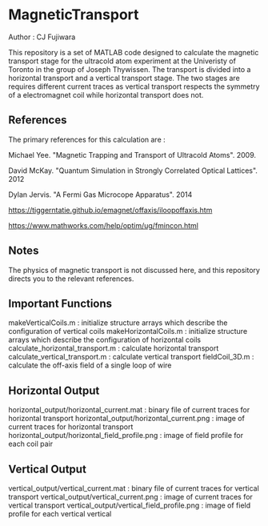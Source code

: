 # MagneticTransport
Author : CJ Fujiwara

This repository is a set of MATLAB code designed to calculate the magnetic transport stage for the ultracold atom experiment at the Univeristy of Toronto in the group of Joseph Thywissen.  The transport is divided into a horizontal transport and a vertical transport stage.  The two stages are requires different current traces as vertical transport respects the symmetry of a electromagnet coil while horizontal transport does not.

## References
The primary references for this calculation are :

Michael Yee. "Magnetic Trapping and Transport of Ultracold Atoms". 2009.

David McKay. "Quantum Simulation in Strongly Correlated Optical Lattices". 2012

Dylan Jervis. "A Fermi Gas Microcope Apparatus". 2014

https://tiggerntatie.github.io/emagnet/offaxis/iloopoffaxis.htm

https://www.mathworks.com/help/optim/ug/fmincon.html

## Notes
The physics of magnetic transport is not discussed here, and this repository directs you to the relevant references.

## Important Functions
makeVerticalCoils.m                            : initialize structure arrays which describe the configuration of vertical coils
makeHorizontalCoils.m                          : initialize structure arrays which describe the configuration of horizontal coils
calculate_horizontal_transport.m               : calculate horizontal transport
calculate_vertical_transport.m                 : calculate vertical transport
fieldCoil_3D.m                                 : calculate the off-axis field of a single loop of wire

## Horizontal Output
horizontal_output/horizontal_current.mat       : binary file of current traces for horizontal transport
horizontal_output/horizontal_current.png       : image of current traces for horizontal transport
horizontal_output/horizontal_field_profile.png : image of field profile for each coil pair

## Vertical Output
vertical_output/vertical_current.mat            : binary file of current traces for vertical transport
vertical_output/vertical_current.png            : image of current traces for vertical transport
vertical_output/vertical_field_profile.png      : image of field profile for each vertical vertical
